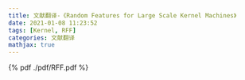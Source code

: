 ```yaml
---
title: 文献翻译-《Random Features for Large Scale Kernel Machines》
date: 2021-01-08 11:23:52
tags: [Kernel, RFF]
categories: 文献翻译
mathjax: true
---
```


{% pdf ./pdf/RFF.pdf %}
